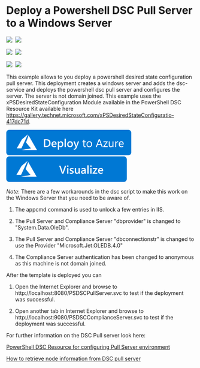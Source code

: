 # Deploy a Powershell DSC Pull Server to a Windows Server

<IMG SRC="https://azurequickstartsservice.blob.core.windows.net/badges/dsc-pullserver-to-win-server/PublicLastTestDate.svg" />&nbsp;
<IMG SRC="https://azurequickstartsservice.blob.core.windows.net/badges/dsc-pullserver-to-win-server/PublicDeployment.svg" />&nbsp;

<IMG SRC="https://azurequickstartsservice.blob.core.windows.net/badges/dsc-pullserver-to-win-server/FairfaxLastTestDate.svg" />&nbsp;
<IMG SRC="https://azurequickstartsservice.blob.core.windows.net/badges/dsc-pullserver-to-win-server/FairfaxDeployment.svg" />&nbsp;

<IMG SRC="https://azurequickstartsservice.blob.core.windows.net/badges/dsc-pullserver-to-win-server/BestPracticeResult.svg" />&nbsp;
<IMG SRC="https://azurequickstartsservice.blob.core.windows.net/badges/dsc-pullserver-to-win-server/CredScanResult.svg" />&nbsp;

This example allows to you deploy a powershell desired state configuration pull server. This deployment creates a windows server and adds the dsc-service and deploys the powershell dsc pull server and configures the server. The server is not domain joined.
This example uses the xPSDesiredStateConfiguration Module available in the PowerShell DSC Resource Kit available here https://gallery.technet.microsoft.com/xPSDesiredStateConfiguratio-417dc71d.

<a href="https://portal.azure.com/#create/Microsoft.Template/uri/https%3A%2F%2Fraw.githubusercontent.com%2FAzure%2Fazure-quickstart-templates%2Fmaster%2Fdsc-pullserver-to-win-server%2Fazuredeploy.json" target="_blank">
    <img src="https://raw.githubusercontent.com/Azure/azure-quickstart-templates/master/1-CONTRIBUTION-GUIDE/images/deploytoazure.svg?sanitize=true"/>
</a>
<a href="http://armviz.io/#/?load=https%3A%2F%2Fraw.githubusercontent.com%2FAzure%2Fazure-quickstart-templates%2Fmaster%2Fdsc-pullserver-to-win-server%2Fazuredeploy.json" target="_blank">
    <img src="https://raw.githubusercontent.com/Azure/azure-quickstart-templates/master/1-CONTRIBUTION-GUIDE/images/visualizebutton.svg?sanitize=true"/>
</a>

*Note*: There are a few workarounds in the dsc script to make this work on the Windows Server that you need to be aware of.

1. The appcmd command is used to unlock a few entries in IIS.

2. The Pull Server and Compliance Server "dbprovider" is changed to "System.Data.OleDb".

3. The Pull Server and Compliance Server "dbconnectionstr" is changed to use the Provider "Microsoft.Jet.OLEDB.4.0" 

4. The Compliance Server authentication has been changed to anonymous as this machine is not domain joined.

After the template is deployed you can 

1. Open the Internet Explorer and browse to http://localhost:8080/PSDSCPullServer.svc to test if the deployment was successful.

2. Open another tab in Internet Explorer and browse to http://localhost:9080/PSDSCComplianceServer.svc to test if the deployment was successful.

For further information on the DSC Pull server look here:

[PowerShell DSC Resource for configuring Pull Server environment](http://blogs.msdn.com/b/powershell/archive/2013/11/21/powershell-dsc-resource-for-configuring-pull-server-environment.aspx)

[How to retrieve node information from DSC pull server](http://blogs.msdn.com/b/powershell/archive/2014/05/29/how-to-retrieve-node-information-from-pull-server.aspx)

